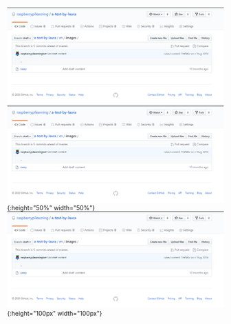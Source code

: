 ![image](images/image.png)
![image](images/image.png){:height="50%" width="50%"}
![image](images/image.png){:height="100px" width="100px"}

